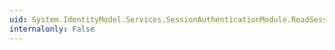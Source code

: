 ```yaml
---
uid: System.IdentityModel.Services.SessionAuthenticationModule.ReadSessionTokenFromCookie(System.Byte[])
internalonly: False
---
```

